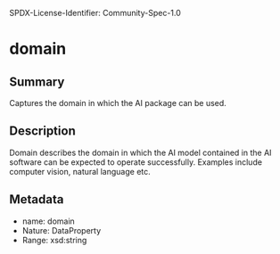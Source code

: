 SPDX-License-Identifier: Community-Spec-1.0

# domain

## Summary

Captures the domain in which the AI package can be used.

## Description

Domain describes the domain in which the AI model contained in the AI software
can be expected to operate successfully. Examples include computer vision, natural language etc.

## Metadata

- name: domain
- Nature: DataProperty
- Range: xsd:string
